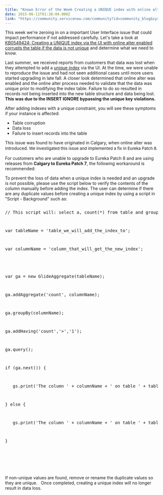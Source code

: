 ```yaml
---
title: "Known Error of the Week Creating a UNIQUE index with online alter enabled corrupts the table"
date: 2015-06-11T01:38:04.000Z
link: "https://community.servicenow.com/community?id=community_blog&sys_id=c38de669dbd0dbc01dcaf3231f9619ff"
---
```

<p>This week we're zeroing in on a important User Interface issue that could impact performance if not addressed carefully. Let's take a look at <a title="i.service-now.com/kb_view.do?sysparm_article=KB0549424" href="https://hi.service-now.com/kb_view.do?sysparm_article=KB0549424">KB0549424: Creating a UNIQUE index via the UI with online alter enabled corrupts the table if the data is not unique</a> and determine what we need to know.</p><p></p><p>Last summer, we received reports from customers that data was lost when they attempted to add a <a title="ki.servicenow.com/index.php?title=Unique_Index#gsc.tab=0" href="http://wiki.servicenow.com/index.php?title=Unique_Index#gsc.tab=0">unique index</a> via the UI. At the time, we were unable to reproduce the issue and had not seen additional cases until more users started upgrading in late fall. A closer look determined that online alter was enabled and the online alter process needed to validate that the data was unique prior to modifying the index table. Failure to do so resulted in records not being inserted into the new table structure and data being lost. <strong>This was due to the INSERT IGNORE bypassing the unique key violations.</strong></p><p class="p1"></p><p>After adding indexes with a unique constraint, you will see these symptoms if your instance is affected:</p><ul><li>Table corruption</li><li>Data loss</li><li>Failure to insert records into the table</li></ul><p></p><p>This issue was found to have originated in Calgary, when online alter was introduced. <span style="font-size: 10pt; line-height: 1.5em;">We investigated this issue and implemented a fix in Eureka Patch 8. </span></p><p></p><p>For customers who are unable to upgrade to Eureka Patch 8 and are using releases from <strong>Calgary to Eureka Patch 7</strong>, the following workaround is recommended:</p><p></p><p>To prevent the loss of data when a unique index is needed and an upgrade is not possible, please use the script below to verify the contents of the column manually before adding the index. The user can determine if there are any duplicate values before creating a unique index by using a script in "Script - Background" such as:</p><p></p><pre __default_attr="plain" __jive_macro_name="code" class="jive_text_macro jive_macro_code _jivemacro_uid_14340507268258260" jivemacro_uid="_14340507268258260">
<p>// This script will: select a, count(*) from table and group by a having count(*) &gt; 1</p>
<p>var tableName = 'table_we_will_add_the_index_to';</p>
<p>var columnName = 'column_that_will_get_the_new_index';</p>
<p></p>
<p>var ga = new GlideAggregate(tableName);</p>
<p>ga.addAggregate('count', columnName);</p>
<p>ga.groupBy(columnName);</p>
<p>ga.addHaving('count','&gt;','1');</p>
<p>ga.query();</p>
<p>if (ga.next()) {</p>
<p>   gs.print('The column ' + columnName + ' on table ' + tableName + ' has duplicates.   Creating a unique index will result in data loss.');</p>
<p>} else {</p>
<p>   gs.print('The column ' + columnName + ' on table ' + tableName + ' does not have duplicate values.');</p>
<p>}</p>
<p></p>




</pre><p></p><p>If non-unique values are found, remove or rename the duplicate values so they are unique.   Once completed, creating a unique index will no longer result in data loss.</p>